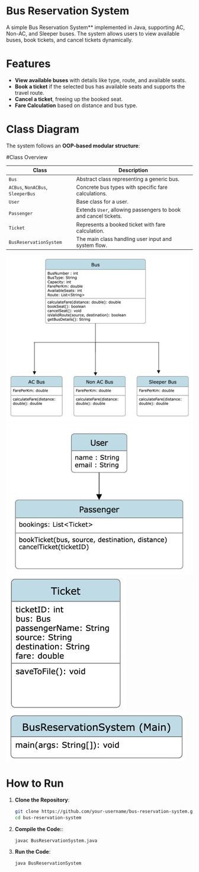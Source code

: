 # Bus Reservation System

A simple Bus Reservation System** implemented in Java, supporting AC, Non-AC, and Sleeper buses. 
The system allows users to view available buses, book tickets, and cancel tickets dynamically.

# Features
- **View available buses** with details like type, route, and available seats.
- **Book a ticket** if the selected bus has available seats and supports the travel route.
- **Cancel a ticket**, freeing up the booked seat.
- **Fare Calculation** based on distance and bus type.

# Class Diagram
The system follows an **OOP-based modular structure**:



#Class Overview

| Class | Description |
|--------|-------------|
| `Bus` | Abstract class representing a generic bus. |
| `ACBus`, `NonACBus`, `SleeperBus` | Concrete bus types with specific fare calculations. |
| `User` | Base class for a user. |
| `Passenger` | Extends `User`, allowing passengers to book and cancel tickets. |
| `Ticket` | Represents a booked ticket with fare calculation. |
| `BusReservationSystem` | The main class handling user input and system flow. |

![alt text](https://github.com/igargaditya/Bus_Reservation/blob/main/img4.png?raw=true)
![alt text](https://github.com/igargaditya/Bus_Reservation/blob/main/img3.png?raw=true)
![alt text](https://github.com/igargaditya/Bus_Reservation/blob/main/img2.png?raw=true)
![alt text](https://github.com/igargaditya/Bus_Reservation/blob/main/img1.png?raw=true)



# How to Run
1. **Clone the Repository**:
   ```sh
   git clone https://github.com/your-username/bus-reservation-system.git
   cd bus-reservation-system
2. **Compile the Code:**:
   ```sh
   javac BusReservationSystem.java

3. **Run the Code**:
   ```sh
   java BusReservationSystem
   
